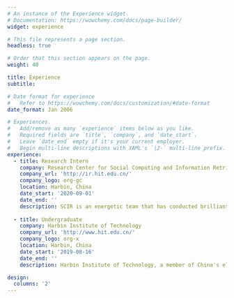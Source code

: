 ```yaml
---
# An instance of the Experience widget.
# Documentation: https://wowchemy.com/docs/page-builder/
widget: experience

# This file represents a page section.
headless: true

# Order that this section appears on the page.
weight: 40

title: Experience
subtitle:

# Date format for experience
#   Refer to https://wowchemy.com/docs/customization/#date-format
date_format: Jan 2006

# Experiences.
#   Add/remove as many `experience` items below as you like.
#   Required fields are `title`, `company`, and `date_start`.
#   Leave `date_end` empty if it's your current employer.
#   Begin multi-line descriptions with YAML's `|2-` multi-line prefix.
experience:
  - title: Research Intern
    company: Research Center for Social Computing and Information Retrieval (SCIR)
    company_url: 'http://ir.hit.edu.cn/'
    company_logo: org-gc
    location: Harbin, China
    date_start: '2020-09-01'
    date_end: ''
    description: SCIR is an energetic team that has conducted brilliant work in various domains of Natural Language Processing. Supervised by Ph.D. candidate Libo Qin and Prof. Wanxiang Che, I begin my research from scratch and really benefit a great deal from this rewarding experience. 
        
  - title: Undergraduate
    company: Harbin Institute of Technology
    company_url: 'http://www.hit.edu.cn/'
    company_logo: org-x
    location: Harbin, China
    date_start: '2019-08-16'
    date_end: ''
    description: Harbin Institute of Technology, a member of China's elite C9 League, is consistently ranked as one of the top universities in China with a focus on science and engineering. As a student of Honors School, I deeply appreciate the remarkable education I have received.

design:
  columns: '2'
---
```

